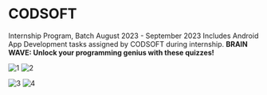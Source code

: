 # CODSOFT
Internship Program, Batch August 2023 - September 2023
Includes Android App Development tasks assigned by CODSOFT during internship.
**BRAIN WAVE: Unlock your programming genius with these quizzes!**


![1](https://github.com/brunhild912/CODSOFT/assets/92753897/249a4727-881f-40d4-b96a-c44f49d6f5b5)
![2](https://github.com/brunhild912/CODSOFT/assets/92753897/106b63fb-7f7a-4363-b8f9-30db54f3adaa)

![3](https://github.com/brunhild912/CODSOFT/assets/92753897/a8e91f75-a70c-4616-9d24-f976ebb2c635)
![4](https://github.com/brunhild912/CODSOFT/assets/92753897/0d3f2de7-e526-4024-841b-0e425923753a)



